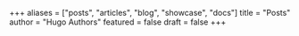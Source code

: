 +++
aliases = ["posts", "articles", "blog", "showcase", "docs"]
title = "Posts"
author = "Hugo Authors"
featured = false
draft = false
+++

